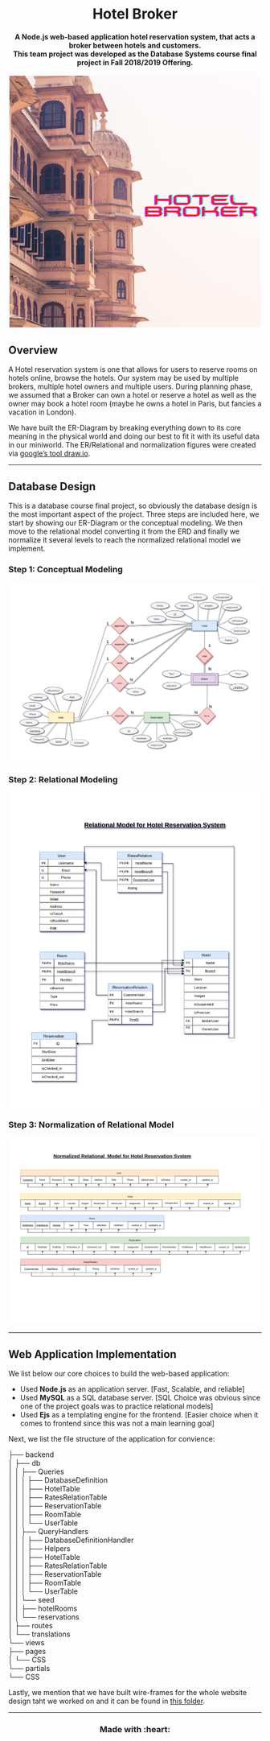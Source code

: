 <h1 align='center'> Hotel Broker </h1>
<h4 align='center'> A Node.js web-based application hotel reservation system, that acts a broker between hotels and customers. <br/>This team project was developed as the Database Systems course final project in Fall 2018/2019 Offering.</h4>
<p align='center'><img src='docs/images/cover.png'/></p>

## Overview
A Hotel reservation system is one that allows for users to reserve rooms on hotels online, browse the hotels. 
Our system may be used by multiple brokers, multiple hotel owners and multiple users. 
During planning phase, we assumed that a Broker can own a hotel or reserve a hotel as well as the owner may book a hotel room (maybe he owns a hotel in Paris, but fancies a vacation in London). 

We have built the ER-Diagram by breaking everything down to its core meaning in the physical world and doing our best to fit it with its useful data in our miniworld.  The ER/Relational and normalization figures were created via [google’s tool draw.io](https://www.draw.io/).

---

## Database Design
This is a database course final project, so obviously the database design is the most important aspect of the project. Three steps are included here, we start by showing our ER-Diagram or the conceptual modeling. We then move to the relational model converting it from the ERD and finally we normalize it several levels to reach the normalized relational model we implement.

### Step 1: Conceptual Modeling
<p align='center'><img src='docs/images/ERDiagram.png'/></p>

### Step 2: Relational Modeling
<p align='center'><img src='docs/images/RelationalModel.png'/></p>

### Step 3: Normalization of Relational Model
<p align='center'><img src='docs/images/NormalizedRelationModel.png'/></p>

---

## Web Application Implementation

We list below our core choices to build the web-based application:
- Used **Node.js** as an application server. [Fast, Scalable, and reliable]
- Used **MySQL** as a SQL database server. [SQL Choice was obvious since one of the project goals was to practice relational models]
- Used **Ejs** as a templating engine for the frontend. [Easier choice when it comes to frontend since this was not a main learning goal]

Next, we list the file structure of the application for convience:

├── backend  
│   ├── db  
│   │   ├── Queries  
│   │   │   ├── DatabaseDefinition  
│   │   │   ├── HotelTable  
│   │   │   ├── RatesRelationTable  
│   │   │   ├── ReservationTable  
│   │   │   ├── RoomTable  
│   │   │   └── UserTable  
│   │   ├── QueryHandlers  
│   │   │   ├── DatabaseDefinitionHandler  
│   │   │   ├── Helpers  
│   │   │   ├── HotelTable  
│   │   │   ├── RatesRelationTable  
│   │   │   ├── ReservationTable  
│   │   │   ├── RoomTable  
│   │   │   └── UserTable  
│   │   └── seed  
│   │       ├── hotelRooms  
│   │       └── reservations  
│   ├── routes  
│   └── translations  
└── views  
    ├── pages  
    │   └── CSS  
    └── partials  
        └── CSS  

Lastly, we mention that we have built wire-frames for the whole website design taht we worked on and it can be found in [this folder](docs/wire-frames/).

---

<h3 align='center'>Made with :heart:</h3>
